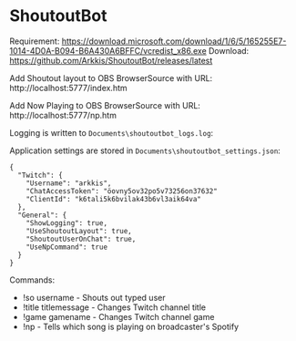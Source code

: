 # ShoutoutBot

Requirement: https://download.microsoft.com/download/1/6/5/165255E7-1014-4D0A-B094-B6A430A6BFFC/vcredist_x86.exe
Download: https://github.com/Arkkis/ShoutoutBot/releases/latest

Add Shoutout layout to OBS BrowserSource with URL: http://localhost:5777/index.htm

Add Now Playing to OBS BrowserSource with URL: http://localhost:5777/np.htm

Logging is written to ```Documents\shoutoutbot_logs.log```:

Application settings are stored in ```Documents\shoutoutbot_settings.json```:
```
{
  "Twitch": {
    "Username": "arkkis",
    "ChatAccessToken": "öovny5ov32po5v73256on37632"
    "ClientId": "k6tali5k6bvilak43b6vl3aik64va"
  },
  "General": {
    "ShowLogging": true,
    "UseShoutoutLayout": true,
    "ShoutoutUserOnChat": true,
    "UseNpCommand": true
  }
}
```

Commands:
- !so username - Shouts out typed user
- !title titlemessage - Changes Twitch channel title
- !game gamename - Changes Twitch channel game
- !np - Tells which song is playing on broadcaster's Spotify
